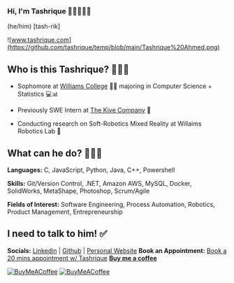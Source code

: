 ### Hi, I'm Tashrique 👋🏻👨🏻‍💻
(he/him) [tash-rik]

![www.tashrique.com](https://github.com/tashrique/temp/blob/main/Tashrique%20Ahmed.png)



## Who is this Tashrique? 🤷🏻‍♂️

* Sophomore at [Williams College](https://www.williams.edu) 💜🐮 majoring in Computer Science + Statistics 💻📊

* Previously SWE Intern at [The Kive Company](https://www.artkiveapp.com) 🎨

* Conducting research on Soft-Robotics Mixed Reality at Willaims Robotics Lab 🤖



## What can he do? 👨🏻‍💼

**Languages:** C, JavaScript, Python, Java, C++, Powershell

**Skills:** Git/Version Control, .NET, Amazon AWS, MySQL, Docker, SolidWorks, MetaShape, Photoshop, Scrum/Agile 

**Fields of Interest:**  Software Engineering, Process Automation, Robotics, Product Management, Entrepreneurship


## I need to talk to him! ✅

**Socials:** [Linkedin](https://linkedin.com/in/tashrique-ahmed) | [Github](https://github.com/tashrique) | [Personal Website](https://www.tashrique.com)
**Book an Appointment:** [Book a 20 mins appointment w/ Tashrique](https://calendar.app.google/9sAf1mgdEw7HRUJc9)
[**Buy me a coffee**](https://buymeacoffee.com/tashrique)

[![BuyMeACoffee](https://img.shields.io/badge/Book%20an%20Appointment-08d665?style=for-the-badge&logo=&logoColor=black)](https://calendar.app.google/9sAf1mgdEw7HRUJc9) 
[![BuyMeACoffee](https://img.shields.io/badge/Buy%20Me%20a%20Coffee-ffdd00?style=for-the-badge&logo=phone&logoColor=black)](https://buymeacoffee.com/tashrique) 


